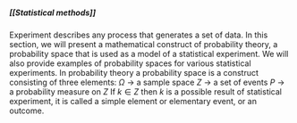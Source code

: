 ##### [[Statistical methods]]
Experiment describes any process that generates a set of data.
In this section, we will present a mathematical construct of probability theory, a probability space that is used as a model of a statistical experiment. We will also provide examples of probability spaces for various statistical experiments. In probability theory a probability space is a construct consisting of three elements:
$Ω$ -> a sample space
$Z$ -> a set of events
$P$ -> a probability measure on $Z$
If $k\in Z$ then $k$ is a possible result of statistical experiment, it is called a simple element or elementary event, or an outcome. 